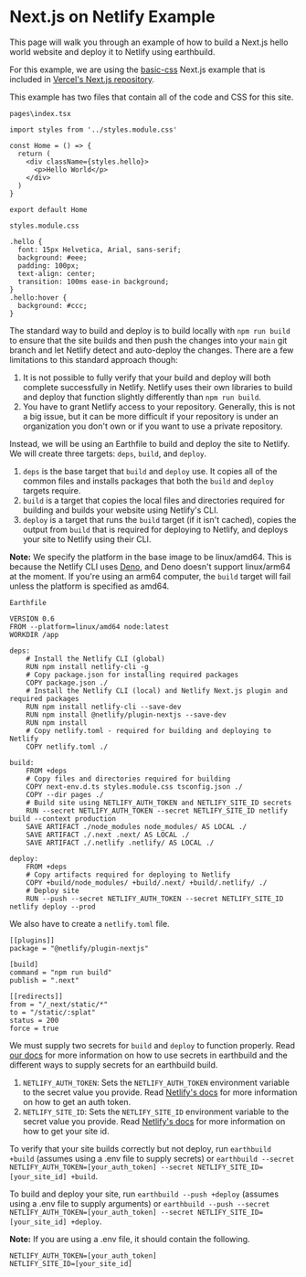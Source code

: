 # Next.js on Netlify Example

This page will walk you through an example of how to build a Next.js hello world website and deploy it to Netlify using earthbuild.  
  
For this example, we are using the [basic-css](https://github.com/vercel/next.js/tree/canary/examples/basic-css) Next.js example that is included in [Vercel's Next.js repository](https://github.com/vercel/next.js).  
  
This example has two files that contain all of the code and CSS for this site.  
  
`pages\index.tsx`
```
import styles from '../styles.module.css'

const Home = () => {
  return (
    <div className={styles.hello}>
      <p>Hello World</p>
    </div>
  )
}

export default Home
```
  
`styles.module.css`
```
.hello {
  font: 15px Helvetica, Arial, sans-serif;
  background: #eee;
  padding: 100px;
  text-align: center;
  transition: 100ms ease-in background;
}
.hello:hover {
  background: #ccc;
}
```
The standard way to build and deploy is to build locally with `npm run build` to ensure that the site builds and then push the changes into your `main` git branch and let Netlify detect and auto-deploy the changes. There are a few limitations to this standard approach though:
1.  It is not possible to fully verify that your build and deploy will both complete successfully in Netlify. Netlify uses their own libraries to build and deploy that function slightly differently than `npm run build`.
2.  You have to grant Netlify access to your repository. Generally, this is not a big issue, but it can be more difficult if your repository is under an organization you don't own or if you want to use a private repository.
  
Instead, we will be using an Earthfile to build and deploy the site to Netlify. We will create three targets: `deps`, `build`, and `deploy`.
1.  `deps` is the base target that `build` and `deploy` use. It copies all of the common files and installs packages that both the `build` and `deploy` targets require.
2.  `build` is a target that copies the local files and directories required for building and builds your website using Netlify's CLI.
3.  `deploy` is a target that runs the `build` target (if it isn't cached), copies the output from `build` that is required for deploying to Netlify, and deploys your site to Netlify using their CLI.
  
**Note:** We specify the platform in the base image to be linux/amd64. This is because the Netlify CLI uses [Deno](https://deno.land/), and Deno doesn't support linux/arm64 at the moment. If you're using an arm64 computer, the `build` target will fail unless the platform is specified as amd64.  
  
`Earthfile`
```
VERSION 0.6
FROM --platform=linux/amd64 node:latest
WORKDIR /app

deps:
    # Install the Netlify CLI (global)
    RUN npm install netlify-cli -g
    # Copy package.json for installing required packages
    COPY package.json ./
    # Install the Netlify CLI (local) and Netlify Next.js plugin and required packages
    RUN npm install netlify-cli --save-dev
    RUN npm install @netlify/plugin-nextjs --save-dev
    RUN npm install
    # Copy netlify.toml - required for building and deploying to Netlify
    COPY netlify.toml ./

build:
    FROM +deps
    # Copy files and directories required for building
    COPY next-env.d.ts styles.module.css tsconfig.json ./
    COPY --dir pages ./
    # Build site using NETLIFY_AUTH_TOKEN and NETLIFY_SITE_ID secrets
    RUN --secret NETLIFY_AUTH_TOKEN --secret NETLIFY_SITE_ID netlify build --context production
    SAVE ARTIFACT ./node_modules node_modules/ AS LOCAL ./
    SAVE ARTIFACT ./.next .next/ AS LOCAL ./
    SAVE ARTIFACT ./.netlify .netlify/ AS LOCAL ./

deploy:
    FROM +deps
    # Copy artifacts required for deploying to Netlify
    COPY +build/node_modules/ +build/.next/ +build/.netlify/ ./
    # Deploy site
    RUN --push --secret NETLIFY_AUTH_TOKEN --secret NETLIFY_SITE_ID netlify deploy --prod
```
We also have to create a `netlify.toml` file.
```
[[plugins]]
package = "@netlify/plugin-nextjs"

[build]
command = "npm run build"
publish = ".next"

[[redirects]]
from = "/_next/static/*"
to = "/static/:splat"
status = 200
force = true
```
We must supply two secrets for `build` and `deploy` to function properly. Read [our docs](https://docs.earthbuild.dev/docs/guides/build-args#passing-secrets-to-run-commands) for more information on how to use secrets in earthbuild and the different ways to supply secrets for an earthbuild build.
1.  `NETLIFY_AUTH_TOKEN`:  Sets the `NETLIFY_AUTH_TOKEN` environment variable to the secret value you provide. Read [Netlify's docs](https://docs.netlify.com/cli/get-started/#authentication) for more information on how to get an auth token.
2.  `NETLIFY_SITE_ID`:  Sets the `NETLIFY_SITE_ID` environment variable to the secret value you provide. Read [Netlify's docs](https://docs.netlify.com/cli/get-started/#link-with-an-environment-variable) for more information on how to get your site id.
  
To verify that your site builds correctly but not deploy, run `earthbuild +build` (assumes using a .env file to supply secrets) or `earthbuild --secret NETLIFY_AUTH_TOKEN=[your_auth_token] --secret NETLIFY_SITE_ID=[your_site_id] +build`.
  
To build and deploy your site, run `earthbuild --push +deploy` (assumes using a .env file to supply arguments) or `earthbuild --push --secret NETLIFY_AUTH_TOKEN=[your_auth_token] --secret NETLIFY_SITE_ID=[your_site_id] +deploy`.

**Note:** If you are using a .env file, it should contain the following.
```
NETLIFY_AUTH_TOKEN=[your_auth_token]
NETLIFY_SITE_ID=[your_site_id]
```

